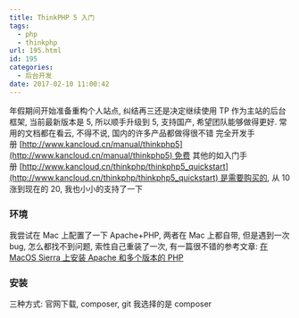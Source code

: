 ```yaml
---
title: ThinkPHP 5 入门
tags:
  - php
  - thinkphp
url: 195.html
id: 195
categories:
  - 后台开发
date: 2017-02-10 11:00:42
---
```


年假期间开始准备重构个人站点, 纠结再三还是决定继续使用 TP 作为主站的后台框架, 当前最新版本是 5, 所以顺手升级到 5, 支持国产, 希望团队能够做得更好. 常用的文档都在看云, 不得不说, 国内的许多产品都做得很不错 完全开发手册 [http://www.kancloud.cn/manual/thinkphp5](http://www.kancloud.cn/manual/thinkphp5) 免费 其他的如入门手册 [http://www.kancloud.cn/thinkphp/thinkphp5_quickstart](http://www.kancloud.cn/thinkphp/thinkphp5_quickstart) 是需要购买的, 从 10 涨到现在的 20, 我也小小的支持了一下

### 环境

我尝试在 Mac 上配置了一下 Apache+PHP, 两者在 Mac 上都自带, 但是遇到一次 bug, 怎么都找不到问题, 索性自己重装了一次, 有一篇很不错的参考文章: [在 MacOS Sierra 上安装 Apache 和多个版本的 PHP](https://segmentfault.com/a/1190000007951274)

### 安装

三种方式: 官网下载, composer, git 我选择的是 composer